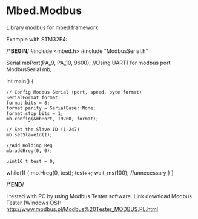 # Mbed.Modbus
Library modbus for mbed framework

Example with STM32F4:

/***BEGIN**/
#include <mbed.h>
#include "ModbusSerial.h"

Serial mbPort(PA_9, PA_10, 9600); //Using UART1 for modbus port
ModbusSerial mb;

int main() {

    // Config Modbus Serial (port, speed, byte format) 
    SerialFormat format;
    format.bits = 8;
    format.parity = SerialBase::None;
    format.stop_bits = 1;
    mb.config(&mbPort, 19200, format);
    
    // Set the Slave ID (1-247)
    mb.setSlaveId(1);
    
    //Add Holding Reg
    mb.addHreg(0, 0);
    
    uint16_t test = 0;

  while(1) {
   mb.Hreg(0, test);
   test++;
   wait_ms(100);    //unnecessary
  }
}

/***END**/

I tested with PC by using Modbus Tester software.
Link download Modbus Tester (Windows OS): 
http://www.modbus.pl/Modbus%20Tester_MODBUS.PL.html

